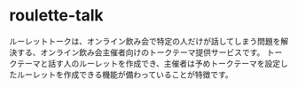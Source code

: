 # roulette-talk
ルーレットトークは、オンライン飲み会で特定の人だけが話してしまう問題を解決する、オンライン飲み会主催者向けのトークテーマ提供サービスです。
トークテーマと話す人のルーレットを作成でき、主催者は予めトークテーマを設定したルーレットを作成できる機能が備わっていることが特徴です。

